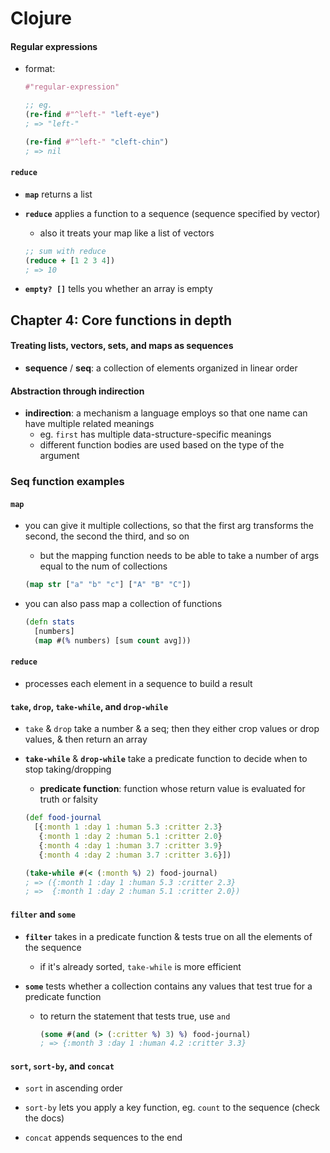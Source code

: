 # Clojure

#### Regular expressions

* format:
  ```clojure
  #"regular-expression"

  ;; eg.
  (re-find #"^left-" "left-eye")
  ; => "left-"

  (re-find #"^left-" "cleft-chin")
  ; => nil
  ```

#### `reduce`

* __`map`__ returns a list

* __`reduce`__ applies a function to a sequence (sequence specified by vector)
  - also it treats your map like a list of vectors

  ```clojure
  ;; sum with reduce
  (reduce + [1 2 3 4])
  ; => 10
  ```

* __`empty? []`__ tells you whether an array is empty

## Chapter 4: Core functions in depth

#### Treating lists, vectors, sets, and maps as sequences

* __sequence__ / __seq__: a collection of elements organized in linear order

#### Abstraction through indirection

* __indirection__: a mechanism a language employs so that one name can have multiple related meanings
  - eg. `first` has multiple data-structure-specific meanings
  - different function bodies are used based on the type of the argument


### Seq function examples

#### `map`

* you can give it multiple collections, so that the first arg transforms the second, the second the third, and so on
  - but the mapping function needs to be able to take a number of args equal to the num of collections

  ```clojure
  (map str ["a" "b" "c"] ["A" "B" "C"])
  ```

* you can also pass map a collection of functions
  ```clojure
  (defn stats
    [numbers]
    (map #(% numbers) [sum count avg]))
  ```

#### `reduce`

* processes each element in a sequence to build a result

#### `take`, `drop`, `take-while`, and `drop-while`

* `take` & `drop` take a number & a seq; then they either crop values or drop values, & then return an array

* __`take-while`__ & __`drop-while`__ take a predicate function to decide when to stop taking/dropping
  - __predicate function__: function whose return value is evaluated for truth or falsity

  ```clojure
  (def food-journal
    [{:month 1 :day 1 :human 5.3 :critter 2.3}
     {:month 1 :day 2 :human 5.1 :critter 2.0}
     {:month 4 :day 1 :human 3.7 :critter 3.9}
     {:month 4 :day 2 :human 3.7 :critter 3.6}])

  (take-while #(< (:month %) 2) food-journal)
  ; => ({:month 1 :day 1 :human 5.3 :critter 2.3}
  ; =>  {:month 1 :day 2 :human 5.1 :critter 2.0})
  ```

#### `filter` and `some`

* __`filter`__ takes in a predicate function & tests true on all the elements of the sequence
  - if it's already sorted, `take-while` is more efficient

* __`some`__ tests whether a collection contains any values that test true for a predicate function
  - to return the statement that tests true, use `and`
    ```clojure
    (some #(and (> (:critter %) 3) %) food-journal)
    ; => {:month 3 :day 1 :human 4.2 :critter 3.3}
    ```

#### `sort`, `sort-by`, and `concat`

* `sort` in ascending order
* `sort-by` lets you apply a key function, eg. `count` to the sequence (check the docs)

* `concat` appends sequences to the end
